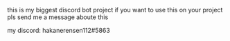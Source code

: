 this is my biggest discord bot project
if you want to use this on your project pls send me a message aboute this  

my discord: hakanerensen112#5863
